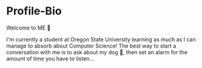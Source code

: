 # Profile-Bio
Welcome to ME 🤪

I'm currently a student at Oregon State University learning as much as I can manage to absorb about Computer Science!
The best way to start a conversation with me is to ask about my dog 🐶, then set an alarm for the amount of time you have to listen... 
